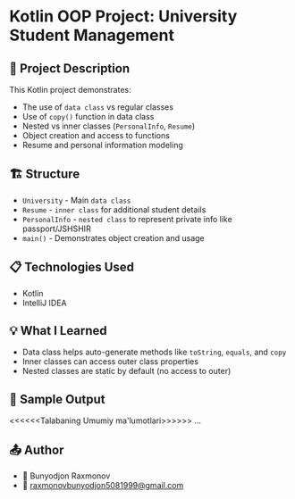 # Kotlin OOP Project: University Student Management

## 📌 Project Description
This Kotlin project demonstrates:
- The use of `data class` vs regular classes
- Use of `copy()` function in data class
- Nested vs inner classes (`PersonalInfo`, `Resume`)
- Object creation and access to functions
- Resume and personal information modeling

## 🏗️ Structure
- `University` - Main `data class`
- `Resume` - `inner class` for additional student details
- `PersonalInfo` - `nested class` to represent private info like passport/JSHSHIR
- `main()` - Demonstrates object creation and usage

## 📋 Technologies Used
- Kotlin
- IntelliJ IDEA

## 💡 What I Learned
- Data class helps auto-generate methods like `toString`, `equals`, and `copy`
- Inner classes can access outer class properties
- Nested classes are static by default (no access to outer)

## 🧠 Sample Output
<<<<<<Talabaning Umumiy ma'lumotlari>>>>>>
...



## 📤 Author
- 👤 Bunyodjon Raxmonov
- 📧 raxmonovbunyodjon5081999@gmail.com